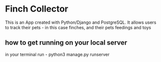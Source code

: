 # Finch Collector

This is an App created with Python/Django and PostgreSQL. It allows users to track their pets - in this case finches, and their pets feedings and toys

## how to get running on your local server

in your terminal run - python3 manage.py runserver